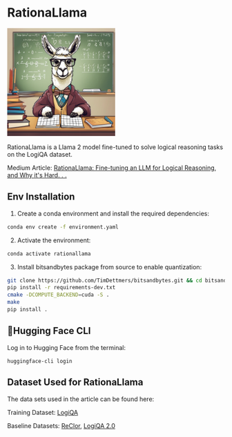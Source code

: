 # RationaLlama 
<img src="img/RationaLlama.png" alt="Image Description" width="250" />


RationaLlama is a Llama 2 model fine-tuned to solve logical reasoning tasks on the LogiQA dataset.

Medium Article: [RationaLlama: Fine-tuning an LLM for Logical Reasoning, and Why it's Hard. . .](https://medium.com/p/c590ff4081fc/edit)


## Env Installation

1. Create a conda environment and install the required dependencies:
```bash
conda env create -f environment.yaml
```

2. Activate the environment:
```bash
conda activate rationallama
```

3. Install bitsandbytes package from source to enable quantization:
```bash
git clone https://github.com/TimDettmers/bitsandbytes.git && cd bitsandbytes/
pip install -r requirements-dev.txt
cmake -DCOMPUTE_BACKEND=cuda -S .
make
pip install .
```
## 🤗Hugging Face CLI
Log in to Hugging Face from the terminal:
```
huggingface-cli login
```

## Dataset Used for RationaLlama 
The data sets used in the article can be found here:

Training Dataset: [LogiQA](https://github.com/lgw863/LogiQA-dataset)

Baseline Datasets: 
[ReClor](https://arxiv.org/abs/2002.04326),
[LogiQA 2.0](https://github.com/csitfun/LogiQA2.0)
